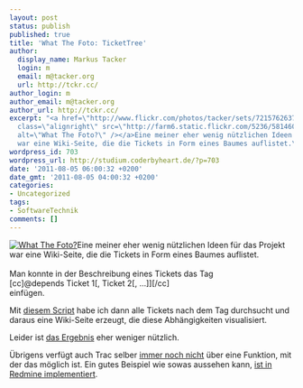 ```yaml
---
layout: post
status: publish
published: true
title: 'What The Foto: TicketTree'
author:
  display_name: Markus Tacker
  login: m
  email: m@tacker.org
  url: http://tckr.cc/
author_login: m
author_email: m@tacker.org
author_url: http://tckr.cc/
excerpt: "<a href=\"http://www.flickr.com/photos/tacker/sets/72157626379556132/\"><img
  class=\"alignright\" src=\"http://farm6.static.flickr.com/5236/5814600568_a78deedb78_m.jpg\"
  alt=\"What The Foto?\" /></a>Eine meiner eher wenig nützlichen Ideen für das Projekt
  war eine Wiki-Seite, die die Tickets in Form eines Baumes auflistet.\r\n"
wordpress_id: 703
wordpress_url: http://studium.coderbyheart.de/?p=703
date: '2011-08-05 06:00:32 +0200'
date_gmt: '2011-08-05 04:00:32 +0200'
categories:
- Uncategorized
tags:
- SoftwareTechnik
comments: []
---
```

<p><a href="http://www.flickr.com/photos/tacker/sets/72157626379556132/"><img class="alignright" src="http://farm6.static.flickr.com/5236/5814600568_a78deedb78_m.jpg" alt="What The Foto?" /></a>Eine meiner eher wenig nützlichen Ideen für das Projekt war eine Wiki-Seite, die die Tickets in Form eines Baumes auflistet.<br />
<a id="more"></a><a id="more-703"></a><br />
Man konnte in der Beschreibung eines Tickets das Tag<br />
[cc]@depends Ticket 1[, Ticket 2[, ...]][/cc]<br />
einfügen.</p>
<p>Mit <a href="http://studium.coderbyheart.de/svn/WTF/tickettree/TicketTree.py">diesem Script</a> habe ich dann alle Tickets nach dem Tag durchsucht und daraus eine Wiki-Seite erzeugt, die diese Abhängigkeiten visualisiert.</p>
<p>Leider ist <a href="http://www.flickr.com/photos/tacker/5983778399/sizes/o/in/photostream/">das Ergebnis</a> eher weniger nützlich.</p>
<p>Übrigens verfügt auch Trac selber <a href="http://trac.edgewall.org/wiki/ticket/31">immer noch nicht</a> über eine Funktion, mit der das möglich ist. Ein gutes Beispiel wie sowas aussehen kann, <a href="http://www.redmine.org/projects/redmine/wiki/RedmineIssues#Related-issues">ist in Redmine implementiert</a>.</p>
